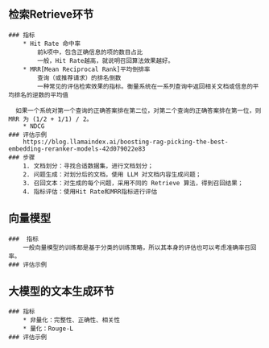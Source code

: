 ## 检索Retrieve环节
	### 指标
		* Hit Rate 命中率
			前k项中，包含正确信息的项的数目占比
			一般，Hit Rate越高，就说明召回算法效果越好。
		* MRR[Mean Reciprocal Rank]平均倒排率
			查询（或推荐请求）的排名倒数
			一种常见的评估检索效果的指标。衡量系统在一系列查询中返回相关文档或信息的平均排名的逆数的平均值

      如果一个系统对第一个查询的正确答案排在第二位，对第二个查询的正确答案排在第一位，则 MRR 为 (1/2 + 1/1) / 2。
		* NDCG
	### 评估示例
		https://blog.llamaindex.ai/boosting-rag-picking-the-best-embedding-reranker-models-42d079022e83
	### 步骤
		1. 文档划分：寻找合适数据集，进行文档划分；
		2. 问题生成：对划分后的文档，使用 LLM 对文档内容生成问题；
		3. 召回文本：对生成的每个问题，采用不同的 Retrieve 算法，得到召回结果；
		4. 指标评估：使用Hit Rate和MRR指标进行评估
## 向量模型
	###  指标
		一般向量模型的训练都是基于分类的训练策略，所以其本身的评估也可以考虑准确率召回率。
	### 评估示例
## 大模型的文本生成环节
	### 指标
		* 非量化：完整性、正确性、相关性
		* 量化：Rouge-L
	### 评估示例
